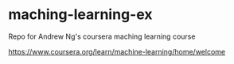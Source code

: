 # maching-learning-ex
Repo for Andrew Ng's coursera maching learning course

https://www.coursera.org/learn/machine-learning/home/welcome 
